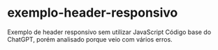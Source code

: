# exemplo-header-responsivo

Exemplo de header responsivo sem utilizar JavaScript
Código base do ChatGPT, porém analisado porque veio com vários erros.